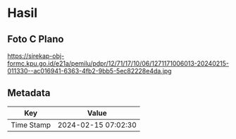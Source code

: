 # Hasil

## Foto C Plano

https://sirekap-obj-formc.kpu.go.id/e21a/pemilu/pdpr/12/71/17/10/06/1271171006013-20240215-011330--ac016941-6363-4fb2-9bb5-5ec82228e4da.jpg


## Metadata

| Key        | Value               |
| ---------- | ------------------- |
| Time Stamp | 2024-02-15 07:02:30 |



